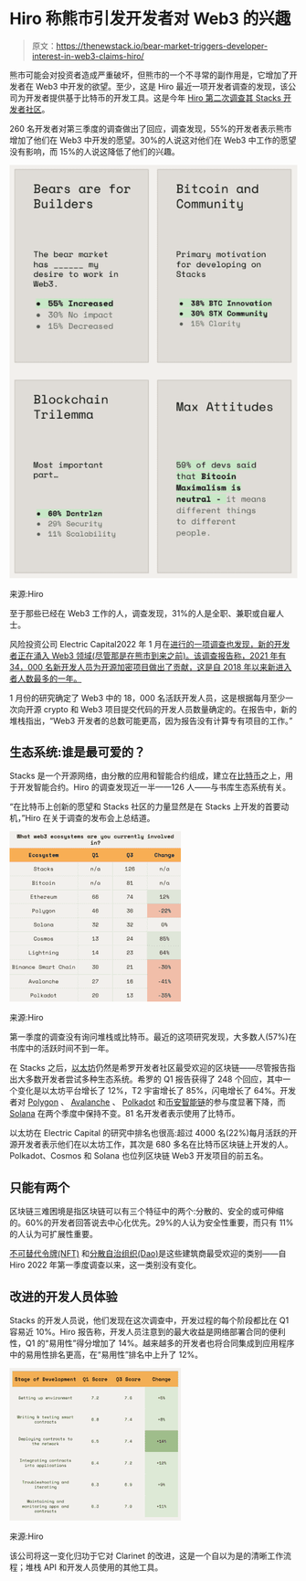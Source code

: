 # Hiro 称熊市引发开发者对 Web3 的兴趣

> 原文：<https://thenewstack.io/bear-market-triggers-developer-interest-in-web3-claims-hiro/>

熊市可能会对投资者造成严重破坏，但熊市的一个不寻常的副作用是，它增加了开发者在 Web3 中开发的欲望。至少，这是 Hiro 最近一项开发者调查的发现，该公司为开发者提供基于比特币的开发工具。这是今年 [Hiro 第二次调查其 Stacks 开发者社区](https://www.hiro.so/blog/takeaways-from-hiros-q1-developer-survey)。

260 名开发者对第三季度的调查做出了回应，调查发现，55%的开发者表示熊市增加了他们在 Web3 中开发的愿望。30%的人说这对他们在 Web3 中工作的愿望没有影响，而 15%的人说这降低了他们的兴趣。

![ 55% of developers reported the bear market increased their desire to build in Web.](img/b72f3d12e3093e2dca352fbfb41fc2d6.png)

来源:Hiro

至于那些已经在 Web3 工作的人，调查发现，31%的人是全职、兼职或自雇人士。

风险投资公司 Electric Capital2022 年 1 月在[进行的一项调查也发现，新的开发者正在涌入 Web3 领域(尽管那是在熊市到来之前)。该调查报告称，2021 年有 34，000 名新开发人员为开源加密项目做出了贡献，这是自 2018 年以来新进入者人数最多的一年。](https://thenewstack.io/web3-developer-ecosystem/)

1 月份的研究确定了 Web3 中的 18，000 名活跃开发人员，这是根据每月至少一次向开源 crypto 和 Web3 项目提交代码的开发人员数量确定的。在报告中，新的堆栈指出，“Web3 开发者的总数可能更高，因为报告没有计算专有项目的工作。”

## 生态系统:谁是最可爱的？

Stacks 是一个开源网络，由分散的应用和智能合约组成，建立在[比特币](https://thenewstack.io/the-mechanics-of-bitcoin/)之上，用于开发智能合约。Hiro 的调查发现近一半——126 人——与书库生态系统有关。

“在比特币上创新的愿望和 Stacks 社区的力量显然是在 Stacks 上开发的首要动机，”Hiro 在关于调查的发布会上总结道。

![The Hiro survey found nearly half — 126 — were involved with the Stacks ecosystem. ](img/1e49f690472ba532c96996216590c365.png)

来源:Hiro

第一季度的调查没有询问堆栈或比特币。最近的这项研究发现，大多数人(57%)在书库中的活跃时间不到一年。

在 Stacks 之后，[以太坊](https://thenewstack.io/ethereums-big-day-how-the-merge-will-impact-web3-developers/)仍然是希罗开发者社区最受欢迎的区块链——尽管报告指出大多数开发者尝试多种生态系统。希罗的 Q1 报告获得了 248 个回应，其中一个变化是以太坊平台增长了 12%，T2 宇宙增长了 85%，闪电增长了 64%。开发者对 [Polygon](https://thenewstack.io/polygon-future-following-the-ethereum-merge/) 、 [Avalanche](https://thenewstack.io/web3-tools-and-tipping-points-a-chat-with-infura-co-founder/) 、 [Polkadot](https://thenewstack.io/apis-in-web3-with-the-graph-how-it-differs-from-web-2-0/) 和[币安智能链](https://thenewstack.io/web3-watchdata-api-provides-a-single-view-into-blockchains/)的参与度显著下降，而 [Solana](https://thenewstack.io/solana-blockchain-crashes-into-open-source-top-10/) 在两个季度中保持不变。81 名开发者表示使用了比特币。

以太坊在 Electric Capital 的研究中排名也很高:超过 4000 名(22%)每月活跃的开源开发者表示他们在以太坊工作，其次是 680 多名在比特币区块链上开发的人。Polkadot、Cosmos 和 Solana 也位列区块链 Web3 开发项目的前五名。

## 只能有两个

区块链三难困境是指区块链可以有三个特征中的两个:分散的、安全的或可伸缩的。60%的开发者回答说去中心化优先。29%的人认为安全性重要，而只有 11%的人认为可扩展性重要。

[不可替代令牌(NFT)](https://thenewstack.io/crypto-and-nfts-dominate-the-headlines-but-smart-money-bets-on-web3/) 和[分散自治组织(Dao)](https://thenewstack.io/aleo-introduces-private-application-development-for-blockchain/)是这些建筑商最受欢迎的类别——自 Hiro 2022 年第一季度调查以来，这一类别没有变化。

## 改进的开发人员体验

Stacks 的开发人员说，他们发现在这次调查中，开发过程的每个阶段都比在 Q1 容易近 10%。Hiro 报告称，开发人员注意到的最大收益是网络部署合同的便利性，Q1 的“易用性”得分增加了 14%。越来越多的开发者也将合同集成到应用程序中的易用性排名更高，在“易用性”排名中上升了 12%。

![Hiro reported the biggest gains developers noted was in the ease of deploying contracts to the network, which saw a 14% increase in its “ease of use” score from Q1. ](img/b10126e4304fd46bead277e46f7c422a.png)

来源:Hiro

该公司将这一变化归功于它对 Clarinet 的改进，这是一个自以为是的清晰工作流程；堆栈 API 和开发人员使用的其他工具。

<svg xmlns:xlink="http://www.w3.org/1999/xlink" viewBox="0 0 68 31" version="1.1"><title>Group</title> <desc>Created with Sketch.</desc></svg>